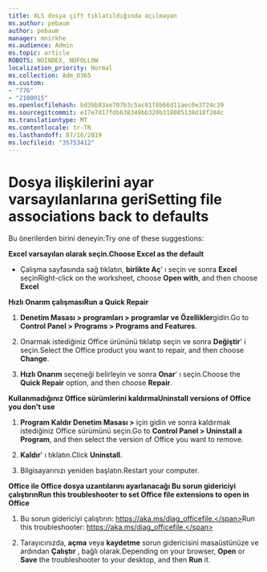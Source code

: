 ```yaml
---
title: XLS dosya çift tıklatıldığında açılmayan
ms.author: pebaum
author: pebaum
manager: mnirkhe
ms.audience: Admin
ms.topic: article
ROBOTS: NOINDEX, NOFOLLOW
localization_priority: Normal
ms.collection: Adm_O365
ms.custom:
- "776"
- "2100015"
ms.openlocfilehash: bd3bb83ae707b3c5ac81f8b66d11aec0e3724c39
ms.sourcegitcommit: e17e7d17fdb638349bb320b318085138d18f284c
ms.translationtype: MT
ms.contentlocale: tr-TR
ms.lasthandoff: 07/16/2019
ms.locfileid: "35753412"
---
```

# <a name="setting-file-associations-back-to-defaults"></a><span data-ttu-id="3fee4-102">Dosya ilişkilerini ayar varsayılanlarına geri</span><span class="sxs-lookup"><span data-stu-id="3fee4-102">Setting file associations back to defaults</span></span>

<span data-ttu-id="3fee4-103">Bu önerilerden birini deneyin:</span><span class="sxs-lookup"><span data-stu-id="3fee4-103">Try one of these suggestions:</span></span>

<span data-ttu-id="3fee4-104">**Excel varsayılan olarak seçin.**</span><span class="sxs-lookup"><span data-stu-id="3fee4-104">**Choose Excel as the default**</span></span>

* <span data-ttu-id="3fee4-105">Çalışma sayfasında sağ tıklatın, **birlikte Aç**' ı seçin ve sonra **Excel** seçin</span><span class="sxs-lookup"><span data-stu-id="3fee4-105">Right-click on the worksheet, choose **Open with**, and then choose **Excel**</span></span>

<span data-ttu-id="3fee4-106">**Hızlı Onarım çalışması**</span><span class="sxs-lookup"><span data-stu-id="3fee4-106">**Run a Quick Repair**</span></span>

1. <span data-ttu-id="3fee4-107">**Denetim Masası > programları > programlar ve Özellikler**gidin.</span><span class="sxs-lookup"><span data-stu-id="3fee4-107">Go to **Control Panel > Programs > Programs and Features**.</span></span>

2. <span data-ttu-id="3fee4-108">Onarmak istediğiniz Office ürününü tıklatıp seçin ve sonra **Değiştir**' i seçin.</span><span class="sxs-lookup"><span data-stu-id="3fee4-108">Select the Office product you want to repair, and then choose **Change**.</span></span>

3. <span data-ttu-id="3fee4-109">**Hızlı Onarım** seçeneği belirleyin ve sonra **Onar**' ı seçin.</span><span class="sxs-lookup"><span data-stu-id="3fee4-109">Choose the **Quick Repair** option, and then choose **Repair**.</span></span>

<span data-ttu-id="3fee4-110">**Kullanmadığınız Office sürümlerini kaldırma**</span><span class="sxs-lookup"><span data-stu-id="3fee4-110">**Uninstall versions of Office you don't use**</span></span>

1. <span data-ttu-id="3fee4-111">**Program Kaldır Denetim Masası >** için gidin ve sonra kaldırmak istediğiniz Office sürümünü seçin.</span><span class="sxs-lookup"><span data-stu-id="3fee4-111">Go to **Control Panel > Uninstall a Program**, and then select the version of Office you want to remove.</span></span>

2. <span data-ttu-id="3fee4-112">**Kaldır**' ı tıklatın.</span><span class="sxs-lookup"><span data-stu-id="3fee4-112">Click **Uninstall**.</span></span>

3. <span data-ttu-id="3fee4-113">Bilgisayarınızı yeniden başlatın.</span><span class="sxs-lookup"><span data-stu-id="3fee4-113">Restart your computer.</span></span>

<span data-ttu-id="3fee4-114">**Office ile Office dosya uzantılarını ayarlanacağı Bu sorun gidericiyi çalıştırın**</span><span class="sxs-lookup"><span data-stu-id="3fee4-114">**Run this troubleshooter to set Office file extensions to open in Office**</span></span>

1. <span data-ttu-id="3fee4-115">Bu sorun gidericiyi çalıştırın: https://aka.ms/diag_officefile.</span><span class="sxs-lookup"><span data-stu-id="3fee4-115">Run this troubleshooter: https://aka.ms/diag_officefile.</span></span>

2. <span data-ttu-id="3fee4-116">Tarayıcınızda, **açma** veya **kaydetme** sorun gidericisini masaüstünüze ve ardından **Çalıştır** , bağlı olarak.</span><span class="sxs-lookup"><span data-stu-id="3fee4-116">Depending on your browser, **Open** or **Save** the troubleshooter to your desktop, and then **Run** it.</span></span>
